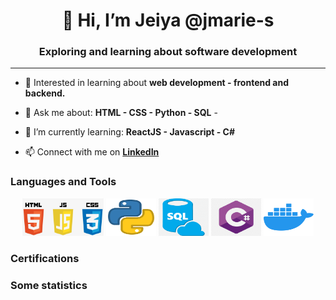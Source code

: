 
<!---
jmarie-s/jmarie-s is a ✨ special ✨ repository because its `README.md` (this file) appears on your GitHub profile.
You can click the Preview link to take a look at your changes.
--->

<div>
  <h1 align="center">👋 Hi, I’m Jeiya @jmarie-s </h1>
  <h3 align="center"> Exploring and learning about software development </h3>
  <hr>
</div>

- 👀 Interested in learning about **web development - frontend and backend.**

- 💬 Ask me about:
        **HTML
        - CSS
        - Python
        - SQL**
        -
- 🌱 I’m currently learning: 
        **ReactJS
        - Javascript
        - C#**
        
- 📫 Connect with me on **[LinkedIn](https://www.linkedin.com/in/jeiya-marie-s-12541b188)**

<div align="center">
  <h3 align="left">Languages and Tools</h3>
    <img src="/images/html_css_js.png" alt="htmlCssJs" width="130" height="60">
    <img src="/images/python.png" alt="python" width="80" height="60">
    <img src="/images/sql.png" alt="sql" width="80" height="60">
    <img src="/images/cSharp.png" alt="c#" width="80" height="60">
    <img src="/images/docker.png" alt="docker" width="80" height="60">
  
  <h3 align="left">Certifications</h3>
  <div data-iframe-width="150" data-iframe-height="270" data-share-badge-id="53fe4f3a-7989-48c2-8187-c01583126263" data-share-badge-host="https://www.credly.com"></div><script type="text/javascript" async src="//cdn.credly.com/assets/utilities/embed.js"></script>
  <h3 align="left">Some statistics</h3>
</div>

